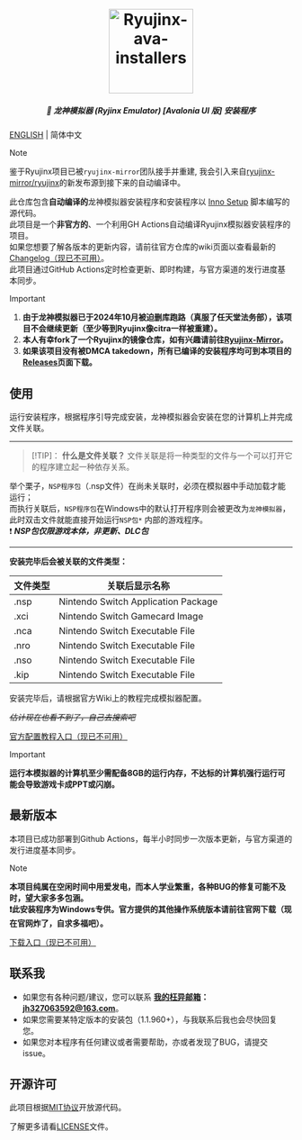 <h1 align="center">
  <br>
  <a href="https://github.com/LuccaWang404/Ryujinx-ava-installers"><img src="./Ryujinx.ico" alt="Ryujinx-ava-installers" width="150"></a>
</h1>

<h5 align="center">
<b>🐲 龙神模拟器 (Ryjinx Emulator) [Avalonia UI 版] 安装程序</b>
</h5>

[ENGLISH](./README.md) | 简体中文

> [!NOTE]
> 鉴于Ryujinx项目已被`ryujinx-mirror`团队接手并重建, 我会引入来自[ryujinx-mirror/ryujinx](https://github.com/ryujinx-mirror/ryujinx)的新发布源到接下来的自动编译中。

<p>
       此仓库包含<b>自动编译的</b>龙神模拟器安装程序和安装程序以 <a href ="https://jrsoftware.org/isinfo.php">Inno Setup</a> 脚本编写的源代码。</br>
       此项目是一个<b>非官方的</b>、一个利用GH Actions自动编译Ryujinx模拟器安装程序的项目。</b></br>
       如果您想要了解各版本的更新内容，请前往官方仓库的wiki页面以查看最新的<a href="https://github.com/Ryujinx/Ryujinx/wiki/Changelog">Changelog（现已不可用）</a>。</br>
       此项目通过GitHub Actions定时检查更新、即时构建，与官方渠道的发行进度基本同步。</br>
</p>

> [!IMPORTANT]
> 1. **由于龙神模拟器已于2024年10月被迫删库跑路（真服了任天堂法务部），该项目不会继续更新（至少等到Ryujinx像citra一样被重建）。**</br>
> 2. **本人有幸fork了一个Ryujinx的镜像仓库，如有兴趣请前往[Ryujinx-Mirror](https://github.com/LuccaWang404/Ryujinx-Mirror)。**</br>
>	3. **如果该项目没有被DMCA takedown，所有已编译的安装程序均可到本项目的[Releases](https://github.com/LuccaWang404/Ryujinx-ava-installers/releases)页面下载。**

## 使用
运行安装程序，根据程序引导完成安装，龙神模拟器会安装在您的计算机上并完成文件关联。

***
> [!TIP]：
  **什么是文件关联？**
> 文件关联是将一种类型的文件与一个可以打开它的程序建立起一种依存关系。</br>

举个栗子，`NSP程序包`（.nsp文件）在尚未关联时，必须在模拟器中手动加载才能运行；</br>
而执行关联后，`NSP程序包`在Windows中的默认打开程序则会被更改为`龙神模拟器`，</br>
此时双击文件就能直接开始运行`NSP包*` 内部的游戏程序。</br>
❗️ ***NSP包仅限游戏本体，非更新、DLC包***

***

**安装完毕后会被关联的文件类型：**

| 文件类型 | 关联后显示名称                      |
| -------- | ----------------------------------- |
| .nsp     | Nintendo Switch Application Package |
| .xci     | Nintendo Switch Gamecard Image      |
| .nca     | Nintendo Switch Executable File     |
| .nro     | Nintendo Switch Executable File     |
| .nso     | Nintendo Switch Executable File     |
| .kip     | Nintendo Switch Executable File     |

安装完毕后，请根据官方Wiki上的教程完成模拟器配置。

*~~估计现在也看不到了，自己去搜索吧~~*

[官方配置教程入口（现已不可用）](https://github.com/Ryujinx/Ryujinx/wiki/Ryujinx-Setup-&-Configuration-Guide)

> [!IMPORTANT]
> **运行本模拟器的计算机至少需配备8GB的运行内存，不达标的计算机强行运行可能会导致游戏卡成PPT或闪崩。**

## 最新版本
本项目已成功部署到Github Actions，每半小时同步一次版本更新，与官方渠道的发行进度基本同步。

> [!NOTE]
> **本项目纯属在空闲时间中用爱发电，而本人学业繁重，各种BUG的修复可能不及时，望大家多多包涵。**</br>
  **❗️此安装程序为Windows专供。官方提供的其他操作系统版本请前往官网下载（现在官网炸了，自求多福吧）。**

[下载入口（现已不可用）](https://ryujinx.org/download)

## 联系我
* 如果您有各种问题/建议，您可以联系 **[我的枉异邮箱](mailto:jh327063592@163.com)：jh327063592@163.com**。
* 如果您需要某特定版本的安装包（1.1.960+），与我联系后我也会尽快回复您。
* 如果您对本程序有任何建议或者需要帮助，亦或者发现了BUG，请提交issue。

## 开源许可
此项目根据[MIT协议](./LICENSE.txt)开放源代码。

了解更多请看[LICENSE](./LICENSE.txt)文件。
